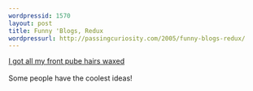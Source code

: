 ```yaml
---
wordpressid: 1570
layout: post
title: Funny 'Blogs, Redux
wordpressurl: http://passingcuriosity.com/2005/funny-blogs-redux/
---
```

<a href="http://magnetlines.blogspot.com/">I got all my front pube hairs waxed</a><br /><br />Some people have the coolest ideas!
